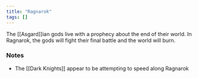 ```yaml
---
title: "Ragnarok"
tags: []
---
```


The [[Asgard]]ian gods live with a prophecy about the end of their world. In Ragnarok, the gods will fight their final battle and the world will burn.

### Notes

- The [[Dark Knights]] appear to be attempting to speed along Ragnarok